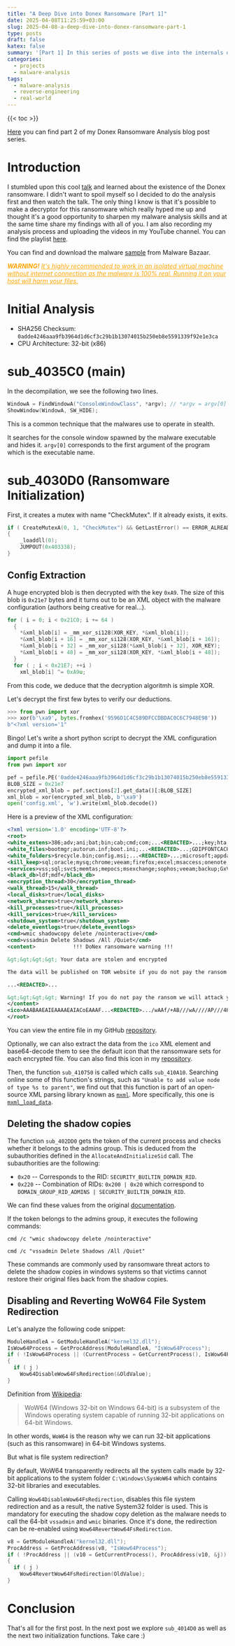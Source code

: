 ```yaml
---
title: "A Deep Dive into Donex Ransomware [Part 1]"
date: 2025-04-08T11:25:59+03:00
slug: 2025-04-08-a-deep-dive-into-donex-ransomware-part-1
type: posts
draft: false
katex: false
summary: '[Part 1] In this series of posts we dive into the internals of the Donex Ransomware. This series serves mostly as notes to keep track of my findings. I also record the entire analysis process and upload a series of videos on my YouTube channel. More info inside the post :)'
categories:
  - projects
  - malware-analysis
tags:
  - malware-analysis
  - reverse-engineering
  - real-world
---
```


{{< toc >}}

[Here](https://rasti37.github.io/posts/2025-04-18-a-deep-dive-into-donex-ransomware-part-2) you can find part 2 of my Donex Ransomware Analysis blog post series.

# Introduction

I stumbled upon this cool [talk](https://cfp.recon.cx/recon2024/talk/LQ8B7H/) and learned about the existence of the Donex ransomware. I didn't want to spoil myself so I decided to do the analysis first and then watch the talk. The only thing I know is that it's possible to make a decryptor for this ransomware which really hyped me up and thought it's a good opportunity to sharpen my malware analysis skills and at the same time share my findings with all of you. I am also recording my analysis process and uploading the videos in my YouTube channel. You can find the playlist [here](https://www.youtube.com/playlist?list=PLTB_YxFt6y5NLTaxytTa70E7Tvh4KaoCV).

You can find and download the malware [sample](https://bazaar.abuse.ch/sample/0adde4246aaa9fb3964d1d6cf3c29b1b13074015b250eb8e5591339f92e1e3ca/) from Malware Bazaar.

<div style='color: orange'><i><b>WARNING!</b> <u>It's highly recommended to work in an isolated virtual machine without internet connection as the malware is 100% real. Running it on your host will harm your files.</u></i></div>

# Initial Analysis

- SHA256 Checksum: `0adde4246aaa9fb3964d1d6cf3c29b1b13074015b250eb8e5591339f92e1e3ca`
- CPU Architecture: 32-bit (x86)

# sub_4035C0 (main)

In the decompilation, we see the following two lines.

```c
WindowA = FindWindowA("ConsoleWindowClass", *argv); // *argv = argv[0]
ShowWindow(WindowA, SW_HIDE);
```

This is a common technique that the malwares use to operate in stealth.

It searches for the console window spawned by the malware executable and hides it. `argv[0]` corresponds to the first argument of the program which is the executable name.

# sub_4030D0 (Ransomware Initialization)

First, it creates a mutex with name "CheckMutex". If it already exists, it exits.

```c
if ( CreateMutexA(0, 1, "CheckMutex") && GetLastError() == ERROR_ALREADY_EXISTS )
{
    _loaddll(0);
    JUMPOUT(0x403338);
}
```

## Config Extraction

A huge encrypted blob is then decrypted with the key `0xA9`. The size of this blob is `0x21e7` bytes and it turns out to be an XML object with the malware configuration (authors being creative for real...).

```c
for ( i = 0; i < 0x21C0; i += 64 )
  {
    *&xml_blob[i] = _mm_xor_si128(XOR_KEY, *&xml_blob[i]);
    *&xml_blob[i + 16] = _mm_xor_si128(XOR_KEY, *&xml_blob[i + 16]);
    *&xml_blob[i + 32] = _mm_xor_si128(*&xml_blob[i + 32], XOR_KEY);
    *&xml_blob[i + 48] = _mm_xor_si128(XOR_KEY, *&xml_blob[i + 48]);
  }
  for ( ; i < 0x21E7; ++i )
    xml_blob[i] ^= 0xA9u;
```

From this code, we deduce that the decryption algoritmh is simple XOR.

Let's decrypt the first few bytes to verify our deductions.

```python
>>> from pwn import xor
>>> xor(b'\xa9', bytes.fromhex('9596D1C4C589DFCCDBDAC0C6C7948E98'))
b"<?xml version='1"
```

Bingo! Let's write a short python script to decrypt the XML configuration and dump it into a file.

```python
import pefile
from pwn import xor

pef = pefile.PE('0adde4246aaa9fb3964d1d6cf3c29b1b13074015b250eb8e5591339f92e1e3ca')
BLOB_SIZE = 0x21e7
encrypted_xml_blob = pef.sections[2].get_data()[:BLOB_SIZE]
xml_blob = xor(encrypted_xml_blob, b'\xa9')
open('config.xml', 'w').write(xml_blob.decode())
```

Here is a preview of the XML configuration:

```xml
<?xml version='1.0' encoding='UTF-8'?>
<root>
<white_extens>386;adv;ani;bat;bin;cab;cmd;com;...<REDACTED>...;key;hta;msi;pdb;search-ms</white_extens>
<white_files>bootmgr;autorun.inf;boot.ini;...<REDACTED>...;GDIPFONTCACHEV1.DAT;d3d9caps.dat</white_files>
<white_folders>$recycle.bin;config.msi;...<REDACTED>...;microsoft;appdata</white_folders>	
<kill_keep>sql;oracle;mysq;chrome;veeam;firefox;excel;msaccess;onenote;outlook;powerpnt;winword;wuauclt</kill_keep>
<services>vss;sql;svc$;memtas;mepocs;msexchange;sophos;veeam;backup;GxVss;GxBlr;GxFWD;GxCVD;GxCIMgr</services>
<black_db>ldf;mdf</black_db>
<encryption_thread>30</encryption_thread>
<walk_thread>15</walk_thread>
<local_disks>true</local_disks>
<network_shares>true</network_shares>
<kill_processes>true</kill_processes>
<kill_services>true</kill_services>
<shutdown_system>true</shutdown_system>
<delete_eventlogs>true</delete_eventlogs>	
<cmd>wmic shadowcopy delete /nointeractive</cmd>
<cmd>vssadmin Delete Shadows /All /Quiet</cmd>
<content>            !!! DoNex ransomware warning !!!

&gt;&gt;&gt;&gt; Your data are stolen and encrypted

The data will be published on TOR website if you do not pay the ransom 

...<REDACTED>...

&gt;&gt;&gt;&gt; Warning! If you do not pay the ransom we will attack your company repeatedly again!
</content>
<ico>AAABAAEAIEAAAAEAIACoEAAAF...<REDACTED>.../wAAf/+AB///wA////AP///4H/8=</ico>
</root>
```

You can view the entire file in my GitHub [repository](https://github.com/rasti37/malware-analysis/blob/main/Donex/config.xml).

Optionally, we can also extract the data from the `ico` XML element and base64-decode them to see the default icon that the ransomware sets for each encrypted file. You can also find this icon in my [repository](https://github.com/rasti37/malware-analysis/blob/main/Donex/icon.ico).

Then, the function `sub_410750` is called which calls `sub_410A10`. Searching online some of this function's strings, such as `"Unable to add value node of type %s to parent"`, we find out that this function is part of an open-source XML parsing library known as [`mxml`](https://github.com/sharpee/mxml). More specifically, this one is [`mxml_load_data`](https://github.com/michaelrsweet/mxml/blob/master/mxml-file.c#L805).

## Deleting the shadow copies

The function `sub_402DD0` gets the token of the current process and checks whether it belongs to the admins group. This is deduced from the subauthorities defined in the `AllocateAndInitializeSid` call. The subauthorities are the following:

- `0x20` -- Corresponds to the RID: `SECURITY_BUILTIN_DOMAIN_RID`.
- `0x220` -- Combination of RIDs: `0x200 | 0x20` which correspond to `DOMAIN_GROUP_RID_ADMINS | SECURITY_BUILTIN_DOMAIN_RID`.

We can find these values from the original [documentation](https://learn.microsoft.com/en-us/openspecs/windows_protocols/ms-adts/b9475e91-f00f-4c25-9117-a48e70584625).

If the token belongs to the admins group, it executes the following commands:

  ```
  cmd /c "wmic shadowcopy delete /nointeractive"
  ```
  
  ```
  cmd /c "vssadmin Delete Shadows /All /Quiet"
  ```
  
  These commands are commonly used by ransomware threat actors to delete the shadow copies in windows systems so that victims cannot restore their original files back from the shadow copies.

## Disabling and Reverting WoW64 File System Redirection

Let's analyze the following code snippet:

```c
ModuleHandleA = GetModuleHandleA("kernel32.dll");
IsWow64Process = GetProcAddress(ModuleHandleA, "IsWow64Process");
if ( !IsWow64Process || (CurrentProcess = GetCurrentProcess(), IsWow64Process(CurrentProcess, &j)) )
{
  if ( j )
    Wow64DisableWow64FsRedirection(&OldValue);
}
```

Definition from [Wikipedia](https://en.wikipedia.org/wiki/WoW64):
> WoW64 (Windows 32-bit on Windows 64-bit) is a subsystem of the Windows operating system capable of running 32-bit applications on 64-bit Windows.

In other words, `WoW64` is the reason why we can run 32-bit applications (such as this ransomware) in 64-bit Windows systems.

But what is file system redirection?

By default, WoW64 transparently redirects all the system calls made by 32-bit applications to the system folder `C:\Windows\SysWoW64` which contains 32-bit libraries and executables.

Calling `Wow64DisableWow64FsRedirection`, disables this file system redirection and as a result, the native System32 folder is used. This is mandatory for executing the shadow copy deletion as the malware needs to call the 64-bit `vssadmin` and `wmic` binaries. Once it's done, the redirection can be re-enabled using `Wow64RevertWow64FsRedirection`.

```c
v8 = GetModuleHandleA("kernel32.dll");
ProcAddress = GetProcAddress(v8, "IsWow64Process");
if ( !ProcAddress || (v10 = GetCurrentProcess(), ProcAddress(v10, &j)) )
{
  if ( j )
    Wow64RevertWow64FsRedirection(OldValue);
}
```

# Conclusion

That's all for the first post. In the next post we explore `sub_4014D0` as well as the next two initialization functions. Take care :)